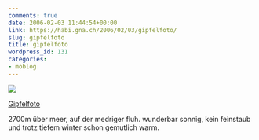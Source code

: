 ```yaml
---
comments: true
date: 2006-02-03 11:44:54+00:00
link: https://habi.gna.ch/2006/02/03/gipfelfoto/
slug: gipfelfoto
title: gipfelfoto
wordpress_id: 131
categories:
- moblog
---
```



 [![](https://static.flickr.com/25/94906693_cf9830a401_m.jpg)](https://www.flickr.com/photos/habi/94906693/)
   

 
  [Gipfelfoto](https://www.flickr.com/photos/habi/94906693/)
    

 


2700m über meer, auf der medriger fluh. wunderbar sonnig, kein feinstaub und trotz tiefem winter schon gemutlich warm.
  

